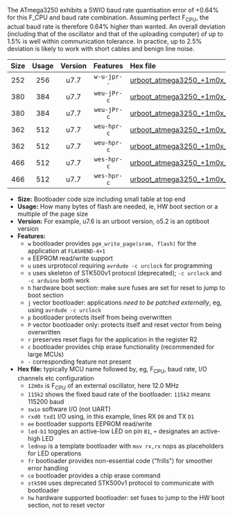 The ATmega3250 exhibits a SWIO baud rate quantisation error of +0.64% for this F_CPU and baud rate combination. Assuming perfect F<sub>CPU</sub>, the actual baud rate is therefore 0.64% higher than wanted. An overall deviation (including that of the oscillator and that of the uploading computer) of up to 1.5% is well within communication tolerance. In practice, up to 2.5% deviation is likely to work with short cables and benign line noise.

|Size|Usage|Version|Features|Hex file|
|:-:|:-:|:-:|:-:|:--|
|252|256|u7.7|`w-u-jpr--`|[urboot_atmega3250_+1m0x_++14k4_swio_rxe0_txe1.hex](https://raw.githubusercontent.com/stefanrueger/urboot.hex/main/mcus/atmega3250/external_oscillator/fcpu_+1m0x/br_++14k4/urboot_atmega3250_+1m0x_++14k4_swio_rxe0_txe1.hex)|
|380|384|u7.7|`weu-jPr-c`|[urboot_atmega3250_+1m0x_++14k4_swio_rxe0_txe1_ee_led+b7_fr_ce.hex](https://raw.githubusercontent.com/stefanrueger/urboot.hex/main/mcus/atmega3250/external_oscillator/fcpu_+1m0x/br_++14k4/urboot_atmega3250_+1m0x_++14k4_swio_rxe0_txe1_ee_led+b7_fr_ce.hex)|
|380|384|u7.7|`weu-jPr-c`|[urboot_atmega3250_+1m0x_++14k4_swio_rxe0_txe1_ee_lednop_fr_ce.hex](https://raw.githubusercontent.com/stefanrueger/urboot.hex/main/mcus/atmega3250/external_oscillator/fcpu_+1m0x/br_++14k4/urboot_atmega3250_+1m0x_++14k4_swio_rxe0_txe1_ee_lednop_fr_ce.hex)|
|362|512|u7.7|`weu-hpr-c`|[urboot_atmega3250_+1m0x_++14k4_swio_rxe0_txe1_ee_led+b7_fr_ce_hw.hex](https://raw.githubusercontent.com/stefanrueger/urboot.hex/main/mcus/atmega3250/external_oscillator/fcpu_+1m0x/br_++14k4/urboot_atmega3250_+1m0x_++14k4_swio_rxe0_txe1_ee_led+b7_fr_ce_hw.hex)|
|362|512|u7.7|`weu-hpr-c`|[urboot_atmega3250_+1m0x_++14k4_swio_rxe0_txe1_ee_lednop_fr_ce_hw.hex](https://raw.githubusercontent.com/stefanrueger/urboot.hex/main/mcus/atmega3250/external_oscillator/fcpu_+1m0x/br_++14k4/urboot_atmega3250_+1m0x_++14k4_swio_rxe0_txe1_ee_lednop_fr_ce_hw.hex)|
|466|512|u7.7|`wes-hpr-c`|[urboot_atmega3250_+1m0x_++14k4_swio_rxe0_txe1_ee_led+b7_fr_ce_stk500_hw.hex](https://raw.githubusercontent.com/stefanrueger/urboot.hex/main/mcus/atmega3250/external_oscillator/fcpu_+1m0x/br_++14k4/urboot_atmega3250_+1m0x_++14k4_swio_rxe0_txe1_ee_led+b7_fr_ce_stk500_hw.hex)|
|466|512|u7.7|`wes-hpr-c`|[urboot_atmega3250_+1m0x_++14k4_swio_rxe0_txe1_ee_lednop_fr_ce_stk500_hw.hex](https://raw.githubusercontent.com/stefanrueger/urboot.hex/main/mcus/atmega3250/external_oscillator/fcpu_+1m0x/br_++14k4/urboot_atmega3250_+1m0x_++14k4_swio_rxe0_txe1_ee_lednop_fr_ce_stk500_hw.hex)|

- **Size:** Bootloader code size including small table at top end
- **Usage:** How many bytes of flash are needed, ie, HW boot section or a multiple of the page size
- **Version:** For example, u7.6 is an urboot version, o5.2 is an optiboot version
- **Features:**
  + `w` bootloader provides `pgm_write_page(sram, flash)` for the application at `FLASHEND-4+1`
  + `e` EEPROM read/write support
  + `u` uses urprotocol requiring `avrdude -c urclock` for programming
  + `s` uses skeleton of STK500v1 protocol (deprecated); `-c urclock` and `-c arduino` both work
  + `h` hardware boot section: make sure fuses are set for reset to jump to boot section
  + `j` vector bootloader: applications *need to be patched externally*, eg, using `avrdude -c urclock`
  + `p` bootloader protects itself from being overwritten
  + `P` vector bootloader only: protects itself and reset vector from being overwritten
  + `r` preserves reset flags for the application in the register R2
  + `c` bootloader provides chip erase functionality (recommended for large MCUs)
  + `-` corresponding feature not present
- **Hex file:** typically MCU name followed by, eg, F<sub>CPU</sub>, baud rate, I/O channels etc configuration
  + `12m0x` is F<sub>CPU</sub> of an external oscillator, here 12.0 MHz
  + `115k2` shows the fixed baud rate of the bootloader: `115k2` means 115200 baud
  + `swio` software I/O (not UART)
  + `rxd0 txd1` I/O using, in this example, lines RX `D0` and TX `D1`
  + `ee` bootloader supports EEPROM read/write
  + `led-b1` toggles an active-low LED on pin `B1`, `+` designates an active-high LED
  + `lednop` is a template bootloader with `mov rx,rx` nops as placeholders for LED operations
  + `fr` bootloader provides non-essential code ("frills") for smoother error handling
  + `ce` bootloader provides a chip erase command
  + `stk500` uses deprecated STK500v1 protocol to communicate with bootloader
  + `hw` hardware supported bootloader: set fuses to jump to the HW boot section, not to reset vector
